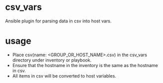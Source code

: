# csv_vars

Ansible plugin for parsing data in csv into host vars.

# usage

- Place csv(name: <GROUP_OR_HOST_NAME>.csv) in the csv_vars directory under inventory or playbook.
- Ensure that the hostname in the inventory is the same as the hostname in csv.
- All items in csv will be converted to host variables.
